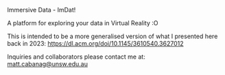 Immersive Data - ImDat!

A platform for exploring your data in Virtual Reality :O

This is intended to be a more generalised version of what I presented here back in 2023:
https://dl.acm.org/doi/10.1145/3610540.3627012

Inquiries and collaborators please contact me at: matt.cabanag@unsw.edu.au

